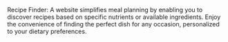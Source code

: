 Recipe Finder:
A website simplifies meal planning by enabling you to discover recipes based on specific nutrients or available ingredients. Enjoy the convenience of finding the perfect dish for any occasion, personalized to your dietary preferences.